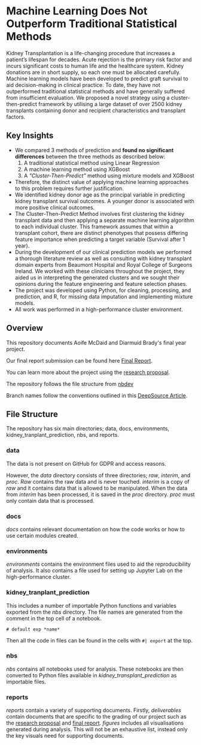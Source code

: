 # Machine Learning Does Not Outperform Traditional Statistical Methods
Kidney Transplantation is a life-changing procedure that increases a patient’s
lifespan for decades. Acute rejection is the primary risk factor and incurs significant
costs to human life and the healthcare system. Kidney donations are in short
supply, so each one must be allocated carefully. Machine learning models have been
developed to predict graft survival to aid decision-making in clinical practice. To
date, they have not outperformed traditional statistical methods and have generally
suffered from insufficient evaluation. We proposed a novel strategy using a
cluster-then-predict framework by utilising a large dataset of over 2500 kidney
transplants containing donor and recipient characteristics and transplant factors. 

## Key Insights
- We compared 3 methods of prediction and **found no significant differences** between the three methods as described below:
  1. A traditional statistical method using Linear Regression
  2. A machine learning method using XGBoost
  3. A *"Cluster-Then-Predict"* method using mixture models and XGBoost
- Therefore, the distinct value of applying machine learning approaches to this problem requires further justification. 
- We identified kidney donor age as the principal variable in predicting kidney transplant survival outcomes. A younger donor is associated with more positive clinical outcomes.
- The Cluster-Then-Predict Method involves first clustering the kidney transplant data and then applying a separate machine learning algorithm to each individual cluster. This framework assumes that within a transplant cohort, there are distinct phenotypes that possess differing feature importance when predicting a target variable (Survival after 1 year).
- During the development of our clinical prediction models we performed a thorough literature review as well as consulting with kidney transplant domain experts from Beaumont Hospital and Royal College of Surgeons Ireland. We worked with these clinicians throughout the project, they aided us in interpreting the generated clusters and we sought their opinions during the feature engineering and feature selection phases.
- The project was developed using Python, for cleaning, processing, and prediction, and R, for missing data imputation and implementing mixture models.
- All work was performed in a high-performance cluster environment.

## Overview

This repository documents Aoife McDaid and Diarmuid Brady's final year project.

Our final report submission can be found here [Final Report](reports/deliverables/Final_Report.pdf).

You can learn more about the project using the [research proposal](reports/deliverables/research_proposal.pdf).

The repository follows the file structure from [nbdev](https://nbdev.fast.ai/)

Branch names follow the conventions outlined in this [DeepSource Article](https://deepsource.io/blog/git-branch-naming-conventions/).

## File Structure
The repository has six main directories; data, docs, environments, kidney_tranplant_prediction, nbs, and reports.

### data
The data is not present on GitHub for GDPR and access reasons.

However, the _data_ directory consists of three directories; _raw_, _interim_, and _proc_. _Raw_ contains the raw data and is never touched. _interim_ is a copy of _raw_ and it contains data that is allowed to be manipulated. When the data from _interim_ has been processed, it is saved in the _proc_ directory. _proc_ must only contain data that is processed.

### docs 
_docs_ contains relevant documentation on how the code works or how to use certain modules created.

### environments
_environments_ contains the environment files used to aid the reproducibility of analysis. It also contains a file used for setting up Jupyter Lab on the high-performance cluster.

### kidney_tranplant_prediction
This includes a number of importable Python functions and variables exported from the _nbs_ directory. The file names are generated from the comment in the top cell of a notebook.
```
# default exp *name*
```
Then all the code in files can be found in the cells with `#| export` at the top.

### nbs
_nbs_ contains all notebooks used for analysis. These notebooks are then converted to Python files available in _kidney\_transplant\_prediction_ as importable files.

### reports
_reports_ contain a variety of supporting documents. Firstly, _deliverables_ contain documents that are specific to the grading of our project such as the [research proposal](reports/deliverables/research_proposal.pdf) and [final report](reports/deliverables/CA4021_Final_Report.pdf). _figures_ includes all visualisations generated during analysis. This will not be an exhaustive list, instead only the key visuals need for supporting documents.
